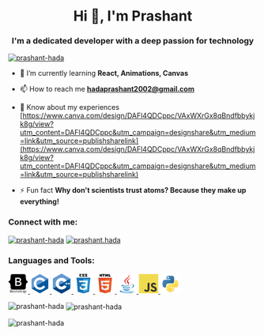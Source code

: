 <h1 align="center">Hi 👋, I'm Prashant</h1>
<h3 align="center">I'm a dedicated developer with a deep passion for technology</h3>

<p align="left"> <a href="https://github.com/ryo-ma/github-profile-trophy"><img src="https://github-profile-trophy.vercel.app/?username=prashant-hada" alt="prashant-hada" /></a> </p>

- 🌱 I’m currently learning **React, Animations, Canvas**

- 📫 How to reach me **hadaprashant2002@gmail.com**

- 📄 Know about my experiences [https://www.canva.com/design/DAFl4QDCppc/VAxWXrGx8qBndfbbykjk8g/view?utm_content=DAFl4QDCppc&utm_campaign=designshare&utm_medium=link&utm_source=publishsharelink](https://www.canva.com/design/DAFl4QDCppc/VAxWXrGx8qBndfbbykjk8g/view?utm_content=DAFl4QDCppc&utm_campaign=designshare&utm_medium=link&utm_source=publishsharelink)

- ⚡ Fun fact **Why don't scientists trust atoms? Because they make up everything!**

<h3 align="left">Connect with me:</h3>
<p align="left">
<a href="https://linkedin.com/in/prashant-hada" target="blank"><img align="center" src="https://raw.githubusercontent.com/rahuldkjain/github-profile-readme-generator/master/src/images/icons/Social/linked-in-alt.svg" alt="prashant-hada" height="30" width="40" /></a>
<a href="https://instagram.com/prashant.hada" target="blank"><img align="center" src="https://raw.githubusercontent.com/rahuldkjain/github-profile-readme-generator/master/src/images/icons/Social/instagram.svg" alt="prashant.hada" height="30" width="40" /></a>
</p>

<h3 align="left">Languages and Tools:</h3>
<p align="left"> <a href="https://getbootstrap.com" target="_blank" rel="noreferrer"> <img src="https://raw.githubusercontent.com/devicons/devicon/master/icons/bootstrap/bootstrap-plain-wordmark.svg" alt="bootstrap" width="40" height="40"/> </a> <a href="https://www.cprogramming.com/" target="_blank" rel="noreferrer"> <img src="https://raw.githubusercontent.com/devicons/devicon/master/icons/c/c-original.svg" alt="c" width="40" height="40"/> </a> <a href="https://www.w3schools.com/cpp/" target="_blank" rel="noreferrer"> <img src="https://raw.githubusercontent.com/devicons/devicon/master/icons/cplusplus/cplusplus-original.svg" alt="cplusplus" width="40" height="40"/> </a> <a href="https://www.w3schools.com/css/" target="_blank" rel="noreferrer"> <img src="https://raw.githubusercontent.com/devicons/devicon/master/icons/css3/css3-original-wordmark.svg" alt="css3" width="40" height="40"/> </a> <a href="https://www.w3.org/html/" target="_blank" rel="noreferrer"> <img src="https://raw.githubusercontent.com/devicons/devicon/master/icons/html5/html5-original-wordmark.svg" alt="html5" width="40" height="40"/> </a> <a href="https://www.java.com" target="_blank" rel="noreferrer"> <img src="https://raw.githubusercontent.com/devicons/devicon/master/icons/java/java-original.svg" alt="java" width="40" height="40"/> </a> <a href="https://developer.mozilla.org/en-US/docs/Web/JavaScript" target="_blank" rel="noreferrer"> <img src="https://raw.githubusercontent.com/devicons/devicon/master/icons/javascript/javascript-original.svg" alt="javascript" width="40" height="40"/> </a> <a href="https://www.python.org" target="_blank" rel="noreferrer"> <img src="https://raw.githubusercontent.com/devicons/devicon/master/icons/python/python-original.svg" alt="python" width="40" height="40"/> </a> </p>

<p><img align="left" src="https://github-readme-stats.vercel.app/api/top-langs?username=prashant-hada&show_icons=true&locale=en&layout=compact" alt="prashant-hada" /></p>

<p>&nbsp;<img align="center" src="https://github-readme-stats.vercel.app/api?username=prashant-hada&show_icons=true&locale=en" alt="prashant-hada" /></p>

<p><img align="center" src="https://github-readme-streak-stats.herokuapp.com/?user=prashant-hada&" alt="prashant-hada" /></p>
